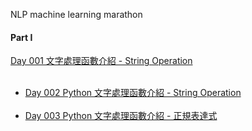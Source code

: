 
NLP machine learning marathon
#### Part I
[Day 001 文字處理函數介紹 - String Operation](https://github.com/inwater0929/Part1_NLP_marathon/blob/main/Day1-%20String%20operation/Day1-%20String%20operation%E4%BD%9C%E6%A5%AD.ipynb) 
<br><br>
- [Day 002 Python 文字處理函數介紹 - String Operation]() 
<br><br>
- [Day 003 Python 文字處理函數介紹 - 正規表達式]() 
